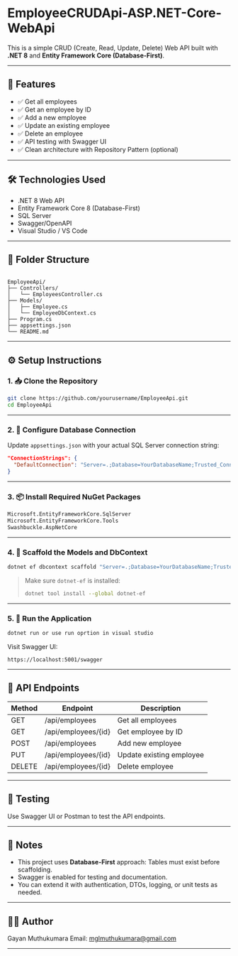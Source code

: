 # EmployeeCRUDApi-ASP.NET-Core-WebApi

This is a simple CRUD (Create, Read, Update, Delete) Web API built with **.NET 8** and **Entity Framework Core (Database-First)**.

---

## 📌 Features

- ✅ Get all employees
- ✅ Get an employee by ID
- ✅ Add a new employee
- ✅ Update an existing employee
- ✅ Delete an employee
- ✅ API testing with Swagger UI
- ✅ Clean architecture with Repository Pattern (optional)

---

## 🛠️ Technologies Used

- .NET 8 Web API
- Entity Framework Core 8 (Database-First)
- SQL Server
- Swagger/OpenAPI
- Visual Studio / VS Code

---

## 📂 Folder Structure

```

EmployeeApi/
├── Controllers/
│   └── EmployeesController.cs
├── Models/                
│   ├── Employee.cs
│   └── EmployeeDbContext.cs
├── Program.cs
├── appsettings.json
└── README.md

````

---

## ⚙️ Setup Instructions

### 1. 📥 Clone the Repository

```bash
git clone https://github.com/yourusername/EmployeeApi.git
cd EmployeeApi
````

---

### 2. 🔧 Configure Database Connection

Update `appsettings.json` with your actual SQL Server connection string:

```json
"ConnectionStrings": {
  "DefaultConnection": "Server=.;Database=YourDatabaseName;Trusted_Connection=True;"
}
```

---

### 3. 📦 Install Required NuGet Packages

```bash
Microsoft.EntityFrameworkCore.SqlServer
Microsoft.EntityFrameworkCore.Tools
Swashbuckle.AspNetCore
```

---

### 4. 🧬 Scaffold the Models and DbContext

```bash
dotnet ef dbcontext scaffold "Server=.;Database=YourDatabaseName;Trusted_Connection=True;" Microsoft.EntityFrameworkCore.SqlServer -o Models
```

> Make sure `dotnet-ef` is installed:
>
> ```bash
> dotnet tool install --global dotnet-ef
> ```

---

### 5. 🚀 Run the Application

```bash
dotnet run or use run oprtion in visual studio
```

Visit Swagger UI:

```
https://localhost:5001/swagger
```

---

## 📮 API Endpoints

| Method | Endpoint            | Description              |
| ------ | ------------------- | ------------------------ |
| GET    | /api/employees      | Get all employees        |
| GET    | /api/employees/{id} | Get employee by ID       |
| POST   | /api/employees      | Add new employee         |
| PUT    | /api/employees/{id} | Update existing employee |
| DELETE | /api/employees/{id} | Delete employee          |

---

## 🧪 Testing

Use Swagger UI or Postman to test the API endpoints.

---

## 📌 Notes

* This project uses **Database-First** approach: Tables must exist before scaffolding.
* Swagger is enabled for testing and documentation.
* You can extend it with authentication, DTOs, logging, or unit tests as needed.

---

## 👨‍💻 Author

Gayan Muthukumara
Email: mglmuthukumara@gmail.com

---



